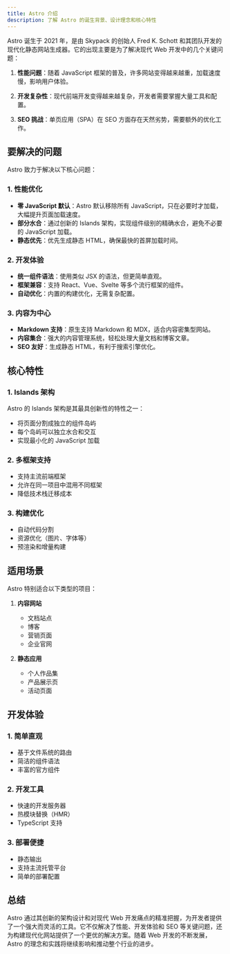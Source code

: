 ```yaml
---
title: Astro 介绍
description: 了解 Astro 的诞生背景、设计理念和核心特性
---
```


Astro 诞生于 2021 年，是由 Skypack 的创始人 Fred K. Schott 和其团队开发的现代化静态网站生成器。它的出现主要是为了解决现代 Web 开发中的几个关键问题：

1. **性能问题**：随着 JavaScript 框架的普及，许多网站变得越来越重，加载速度慢，影响用户体验。

2. **开发复杂性**：现代前端开发变得越来越复杂，开发者需要掌握大量工具和配置。

3. **SEO 挑战**：单页应用（SPA）在 SEO 方面存在天然劣势，需要额外的优化工作。

## 要解决的问题

Astro 致力于解决以下核心问题：

### 1. 性能优化

- **零 JavaScript 默认**：Astro 默认移除所有 JavaScript，只在必要时才加载，大幅提升页面加载速度。
- **部分水合**：通过创新的 Islands 架构，实现组件级别的精确水合，避免不必要的 JavaScript 加载。
- **静态优先**：优先生成静态 HTML，确保最快的首屏加载时间。

### 2. 开发体验

- **统一组件语法**：使用类似 JSX 的语法，但更简单直观。
- **框架兼容**：支持 React、Vue、Svelte 等多个流行框架的组件。
- **自动优化**：内置的构建优化，无需复杂配置。

### 3. 内容为中心

- **Markdown 支持**：原生支持 Markdown 和 MDX，适合内容密集型网站。
- **内容集合**：强大的内容管理系统，轻松处理大量文档和博客文章。
- **SEO 友好**：生成静态 HTML，有利于搜索引擎优化。

## 核心特性

### 1. Islands 架构

Astro 的 Islands 架构是其最具创新性的特性之一：

- 将页面分割成独立的组件岛屿
- 每个岛屿可以独立水合和交互
- 实现最小化的 JavaScript 加载

### 2. 多框架支持

- 支持主流前端框架
- 允许在同一项目中混用不同框架
- 降低技术栈迁移成本

### 3. 构建优化

- 自动代码分割
- 资源优化（图片、字体等）
- 预渲染和增量构建

## 适用场景

Astro 特别适合以下类型的项目：

1. **内容网站**
   - 文档站点
   - 博客
   - 营销页面
   - 企业官网

2. **静态应用**
   - 个人作品集
   - 产品展示页
   - 活动页面

## 开发体验

### 1. 简单直观

- 基于文件系统的路由
- 简洁的组件语法
- 丰富的官方组件

### 2. 开发工具

- 快速的开发服务器
- 热模块替换（HMR）
- TypeScript 支持

### 3. 部署便捷

- 静态输出
- 支持主流托管平台
- 简单的部署配置

## 总结

Astro 通过其创新的架构设计和对现代 Web 开发痛点的精准把握，为开发者提供了一个强大而灵活的工具。它不仅解决了性能、开发体验和 SEO 等关键问题，还为构建现代化网站提供了一个更优的解决方案。随着 Web 开发的不断发展，Astro 的理念和实践将继续影响和推动整个行业的进步。